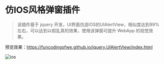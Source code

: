 # 仿IOS风格弹窗插件
> 该插件基于 jquery 开发，UI界面仿造IOS的UIAlertView，相似度达到99%左右，可以达到以假乱真的效果，使用该弹窗可提升 WebApp 的视觉效果。

预览效果：https://funcodingofwe.github.io/jquery.UIAlertView/index.html

![ios](http://ouij63u76.bkt.clouddn.com/ios.gif)
